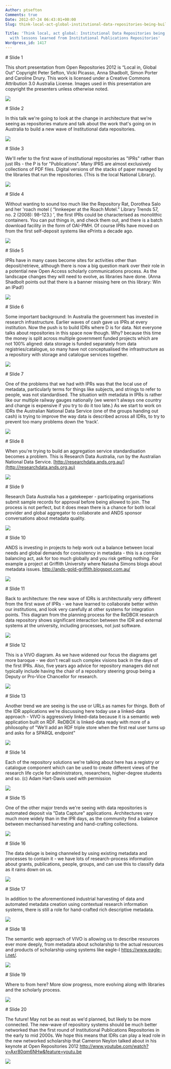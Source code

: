 ```yaml
---
Author: ptsefton
Comments: true
Date: 2012-07-24 06:43:01+00:00
Slug: think-local-act-global-institutional-data-repositories-being-built-in-australia-with-lessons-learned-from-institutional-publications-repositories

Title: 'Think local, act global: Institutional Data Repositories being built in Australia
  with lessons learned from Institutional Publications Repositories'
Wordpress_id: 1417
---
```


<section itemscope itemtype="http://purl.org/ontology/bibo/Slide">
# Slide 1

<div>

This short presentation from Open Repositories 2012 is “Local in, Global
Out” Copyright Peter Sefton, Vicki Picasso, Anna Shadbolt, Simon Porter
and Caroline Drury. This work is licensed under a Creative Commons
Attribution 3.0 Australia License. Images used in this presentation are
copyright the presenters unless otherwise noted.

</div>

![](/wp-content/uploads/2012/07/wpid-3073c776-d554-11e1-88a4-60c54708f624.jpg)

</section>
<section itemscope itemtype="http://purl.org/ontology/bibo/Slide">
# Slide 2

<div>

In this talk we're going to look at the change in architecture that
we're seeing as repositories mature and talk about the work that's going
on in Australia to build a new wave of Institutional data repositories.

</div>

![](/wp-content/uploads/2012/07/wpid-2703f8b8-d554-11e1-bba4-60c54708f624.jpg)

</section>
<section itemscope itemtype="http://purl.org/ontology/bibo/Slide">
# Slide 3

<div>

We'll refer to the first wave of institutional repositories as "IPRs"
rather than just IRs - the P is for "Publications". Many IPRS are almost
exclusively collections of PDF files. Digital versions of the stacks of
paper managed by the libraries that run the repositories. (This is the
local National Library).

</div>

![](/wp-content/uploads/2012/07/wpid-2dc7a242-d554-11e1-b4ab-60c54708f624.jpg)

</section>
<section itemscope itemtype="http://purl.org/ontology/bibo/Slide">
# Slide 4

<div>

Without wanting to sound too much like the Repository Rat, Dorothea Salo
and her 'roach motel ( “Innkeeper at the Roach Motel.” Library Trends
57, no. 2 (2008): 98–123.) ', the first IPRs could be characterised as
monolithic containers. You can put things in, and check them out, and
there is a batch download facility in the form of OAI-PMH. Of course
IPRs have moved on from the first self-deposit systems like ePrints a
decade ago.

</div>

![](/wp-content/uploads/2012/07/wpid-38d921c2-d554-11e1-939a-60c54708f624.jpg)

</section>
<section itemscope itemtype="http://purl.org/ontology/bibo/Slide">
# Slide 5

<div>

IPRs have in many cases become sites for activities other than
deposit/retrieve, although there is now a big question mark over their
role in a potential new Open Access scholarly communications process. As
the landscape changes they will need to evolve, as libraries have done.
(Anna Shadbolt points out that there is a banner missing here on this
library: Win an IPad!)

</div>

![](/wp-content/uploads/2012/07/wpid-3516e550-d554-11e1-982b-60c54708f624.jpg)

</section>
<section itemscope itemtype="http://purl.org/ontology/bibo/Slide">
# Slide 6

<div>

Some important background: In Australia the government has invested in
research infrastructure. Earlier waves of cash gave us IPRs at every
institution. Now the push is to build IDRs where D is for data. Not
everyone talks about repositories in this space now though. Why? because
this time the money is split across multiple government funded projects
which are not 100% aligned: data storage is funded separately from data
registries/catalogue, so many have not conceptualised the infrastructure
as a repository with storage and catalogue services together.

</div>

![](/wp-content/uploads/2012/07/wpid-3655f970-d554-11e1-8f1a-60c54708f624.jpg)

</section>
<section itemscope itemtype="http://purl.org/ontology/bibo/Slide">
# Slide 7

<div>

One of the problems that we had with IPRs was that the local use of
metadata, particularly terms for things like subjects, and strings to
refer to people, was not standardised. The situation with metadata in
IPRs is rather like our multiple railway gauges nationally (we weren't
always one country and change is expensive if you try to do it too
late.) As we start to work on IDRs the Australian National Data Service
(one of the groups handing out cash) is trying to improve the way data
is described across all IDRs, to try to prevent too many problems down
the ‘track’.

</div>

![](/wp-content/uploads/2012/07/wpid-32cf32c0-d554-11e1-a91f-60c54708f624.jpg)

</section>
<section itemscope itemtype="http://purl.org/ontology/bibo/Slide">
# Slide 8

<div>

When you're trying to build an aggregation service standardisation
becomes a problem. This is Research Data Australia, run by the
Australian National Data Service.
[http://researchdata.ands.org.au/](http://researchdata.ands.org.au)

</div>

![](/wp-content/uploads/2012/07/wpid-2a5859f8-d554-11e1-a709-60c54708f624.jpg)

</section>
<section itemscope itemtype="http://purl.org/ontology/bibo/Slide">
# Slide 9

<div>

Research Data Australia has a gatekeeper - participating organisations
submit sample records for approval before being allowed to join. The
process is not perfect, but it does mean there is a chance for both
local provider and global aggregator to collaborate and ANDS sponsor
conversations about metadata quality.

</div>

![](/wp-content/uploads/2012/07/wpid-3a1a2286-d554-11e1-a227-60c54708f624.jpg)

</section>
<section itemscope itemtype="http://purl.org/ontology/bibo/Slide">
# Slide 10

<div>

ANDS is investing in projects to help work out a balance between local
needs and global demands for consistency in metadata - this is a complex
balancing act, ask for too much globally and you risk getting nothing.
For example a project at Griffith University where Natasha Simons blogs
about metadata issues. <http://ands-gold-griffith.blogspot.com.au/>

</div>

![](/wp-content/uploads/2012/07/wpid-2f07d53e-d554-11e1-bb5a-60c54708f624.jpg)

</section>
<section itemscope itemtype="http://purl.org/ontology/bibo/Slide">
# Slide 11

<div>

Back to architecture: the new wave of IDRs is architecturally very
different from the first wave of IPRs - we have learned to collaborate
better within our institutions, and look very carefully at other systems
for integration points. This diagram from the planning process for the
ReDBOX research data repository shows significant interaction between
the IDR and external systems at the university, including processes, not
just software.

</div>

![](/wp-content/uploads/2012/07/wpid-291a6248-d554-11e1-acab-60c54708f624.jpg)

</section>
<section itemscope itemtype="http://purl.org/ontology/bibo/Slide">
# Slide 12

<div>

This is a VIVO diagram. As we have widened our focus the diagrams get
more baroque - we don't recall such complex visions back in the days of
the first IPRs. Also, five years ago advice for repository managers did
not typically include having the chair of a repository steering group
being a Deputy or Pro-Vice Chancellor for research.

</div>

![](/wp-content/uploads/2012/07/wpid-2cb818b4-d554-11e1-80c8-60c54708f624.jpg)

</section>
<section itemscope itemtype="http://purl.org/ontology/bibo/Slide">
# Slide 13

<div>

Another trend we are seeing is the use or URLs as names for things. Both
of the IDR applications we're discussing here today use a linked-data
approach - VIVO is aggressively linked-data because it is a semantic web
application built on RDF. ReDBOX is linked-data ready with more of a
philosophy of "We'll add an RDF triple store when the first real user
turns up and asks for a SPARQL endpoint"

</div>

![](/wp-content/uploads/2012/07/wpid-27fdcd46-d554-11e1-bb74-60c54708f624.jpg)

</section>
<section itemscope itemtype="http://purl.org/ontology/bibo/Slide">
# Slide 14

<div>

Each of the repository solutions we're talking about here has a registry
or catalogue component which can be used to create different views of
the research life cycle for administrators, researchers, higher-degree
students and so. (c) Adam Hart-Davis used with permission

</div>

![](/wp-content/uploads/2012/07/wpid-33e9f780-d554-11e1-a15e-60c54708f624.jpg)

</section>
<section itemscope itemtype="http://purl.org/ontology/bibo/Slide">
# Slide 15

<div>

One of the other major trends we're seeing with data repositories is
automated deposit via "Data Capture" applications. Architectures vary
much more widely than in the IPR days, as the community find a balance
between mechanised harvesting and hand-crafting collections.

</div>

![](/wp-content/uploads/2012/07/wpid-25829428-d554-11e1-b4d8-60c54708f624.jpg)

</section>
<section itemscope itemtype="http://purl.org/ontology/bibo/Slide">
# Slide 16

<div>

The data deluge is being channeled by using existing metadata and
processes to contain it - we have lots of research-process information
about grants, publications, people, groups, and can use this to classify
data as it rains down on us.

</div>

![](/wp-content/uploads/2012/07/wpid-318e51a8-d554-11e1-abcb-60c54708f624.jpg)

</section>
<section itemscope itemtype="http://purl.org/ontology/bibo/Slide">
# Slide 17

<div>

In addition to the aforementioned industrial harvesting of data and
automated metadata creation using contextual research information
systems, there is still a role for hand-crafted rich descriptive
metadata.

</div>

![](/wp-content/uploads/2012/07/wpid-37966ea2-d554-11e1-9d0f-60c54708f624.jpg)

</section>
<section itemscope itemtype="http://purl.org/ontology/bibo/Slide">
# Slide 18

<div>

The semantic web approach of VIVO is allowing us to describe resources
ever more deeply, from metadata about scholarship to the actual
resources and products of scholarship using systems like eagle-I
<https://www.eagle-i.net/>.

</div>

![](/wp-content/uploads/2012/07/wpid-3b59a8c6-d554-11e1-be9c-60c54708f624.jpg)

</section>
<section itemscope itemtype="http://purl.org/ontology/bibo/Slide">
# Slide 19

<div>

Where to from here? More slow progress, more evolving along with
libraries and the scholarly process.

</div>

![](/wp-content/uploads/2012/07/wpid-2b98ccb4-d554-11e1-976a-60c54708f624.jpg)

</section>
<section itemscope itemtype="http://purl.org/ontology/bibo/Slide">
# Slide 20

<div>

The future! May not be as neat as we'd planned, but likely to be more
connected. The new-wave of repository systems should be much better
networked than the first round of Institutional Publications
Repositories in the early to mid 2000s. We hope this means that IDRs can
play a lead role in the new networked scholarship that Cameron Neylon
talked about in his keynote at Open Repositories 2012
<http://www.youtube.com/watch?v=Axr80qm6NHw&feature=youtu.be>

</div>

![](/wp-content/uploads/2012/07/wpid-3c748ea4-d554-11e1-a431-60c54708f624.jpg)

</section>

